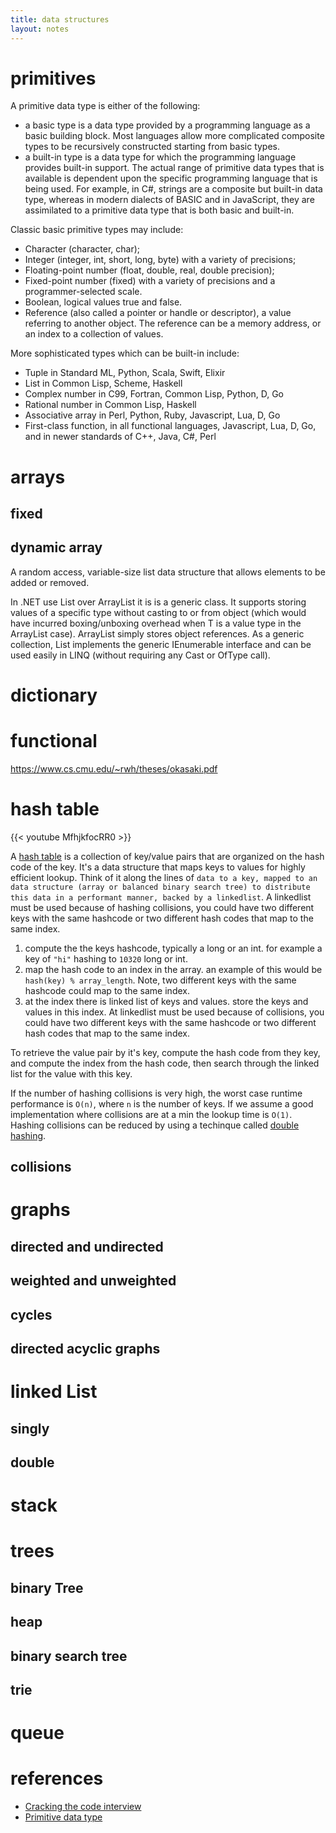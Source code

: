 ```yaml
---
title: data structures
layout: notes
---
```


# primitives

A primitive data type is either of the following:

- a basic type is a data type provided by a programming language as a basic building block. Most languages allow more complicated composite types to be recursively constructed starting from basic types.
- a built-in type is a data type for which the programming language provides built-in support.
The actual range of primitive data types that is available is dependent upon the specific programming language that is being used. For example, in C#, strings are a composite but built-in data type, whereas in modern dialects of BASIC and in JavaScript, they are assimilated to a primitive data type that is both basic and built-in.

Classic basic primitive types may include:

* Character (character, char);
* Integer (integer, int, short, long, byte) with a variety of precisions;
* Floating-point number (float, double, real, double precision);
* Fixed-point number (fixed) with a variety of precisions and a programmer-selected scale.
* Boolean, logical values true and false.
* Reference (also called a pointer or handle or descriptor), a value referring to another object. The reference can be a memory address, or an index to a collection of values.

More sophisticated types which can be built-in include:

* Tuple in Standard ML, Python, Scala, Swift, Elixir
* List in Common Lisp, Scheme, Haskell
* Complex number in C99, Fortran, Common Lisp, Python, D, Go
* Rational number in Common Lisp, Haskell
* Associative array in Perl, Python, Ruby, Javascript, Lua, D, Go
* First-class function, in all functional languages, Javascript, Lua, D, Go, and in newer standards of C++, Java, C#, Perl

# arrays

## fixed

## dynamic array

A random access, variable-size list data structure that allows elements to be added or removed. 

In .NET use List<T> over ArrayList it is is a generic class. It supports storing values of a specific type without casting to or from object (which would have incurred boxing/unboxing overhead when T is a value type in the ArrayList case). ArrayList simply stores object references. As a generic collection, List<T> implements the generic IEnumerable<T> interface and can be used easily in LINQ (without requiring any Cast or OfType call).

# dictionary

# functional
https://www.cs.cmu.edu/~rwh/theses/okasaki.pdf

# hash table

{{< youtube MfhjkfocRR0 >}}

A [hash table](https://github.com/dotnet/corefx/blob/9cb4ea0045eed954d72aea6f283d22f2d7fb3c7b/src/Common/src/CoreLib/System/Collections/Hashtable.cs) is a collection of key/value pairs that are organized on the hash code of the key. It's a data structure that maps keys to values for highly efficient lookup. Think of it along the lines of `data to a key, mapped to an data structure (array or balanced binary search tree) to distribute this data in a performant manner, backed by a linkedlist`. A linkedlist must be used because of hashing collisions, you could have two different keys with the same hashcode or two different hash codes that map to the same index.

1. compute the the keys hashcode, typically a long or an int. for example a key of `"hi"` hashing to `10320` long or int.
2. map the hash code to an index in the array. an example of this would be `hash(key) % array_length`. Note, two different keys with the same hashcode could map to the same index.
3. at the index there is linked list of keys and values. store the keys and values in this index. At linkedlist must be used because of collisions, you could have two different keys with the same hashcode or two different hash codes that map to the same index.

To retrieve the value pair by it's key, compute the hash code from they key, and compute the index from the hash code, then search through the linked list for the value with this key.

If the number of hashing collisions is very high, the worst case runtime performance is `O(n)`, where `n` is the number of keys. If we assume a good implementation where collisions are at a min the lookup time is `O(1)`. Hashing collisions can be reduced by using a techinque called [double hashing](https://en.wikipedia.org/wiki/Double_hashing).

## collisions

# graphs

## directed and undirected

## weighted and unweighted

## cycles

## directed acyclic graphs

# linked List

## singly

## double

# stack

# trees

## binary Tree

## heap

## binary search tree

## trie


# queue

# references
- [Cracking the code interview](http://plusteach.com/digbooks/b_img/three.pdf)
- [Primitive data type](https://en.wikipedia.org/wiki/Primitive_data_type)
